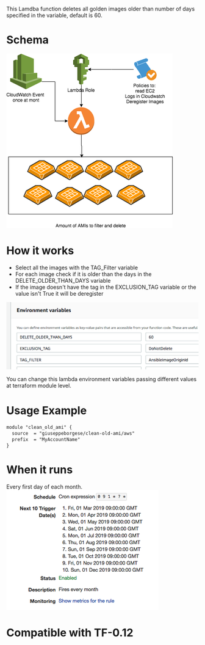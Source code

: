 This Lamdba function deletes all golden images older than number of days specified in the variable, default is 60. 

# Schema
![schema](https://raw.githubusercontent.com/giuseppeborgese/terraform-aws-clean-old-ami/master/Clean_old_ami.png)

# How it works

* Select all the images with the TAG_Filter variable
* For each image check if it is older than the days in the DELETE_OLDER_THAN_DAYS variable
* If the image doesn't have the tag in the EXCLUSION_TAG variable or the value isn't True it will be deregister

![schema](https://raw.githubusercontent.com/giuseppeborgese/terraform-aws-clean-old-ami/master/lambda-variables.tf.png)

You can change this lambda environment variables passing different values at terraform module level.

# Usage Example
``` hcl
module "clean_old_ami" {
  source  = "giuseppeborgese/clean-old-ami/aws"
  prefix  = "MyAccountName"
}
```

# When it runs
Every first day of each month. 
![whenitruns](https://raw.githubusercontent.com/giuseppeborgese/terraform-aws-clean-old-ami/master/cronexpression.png)

# Compatible with TF-0.12
